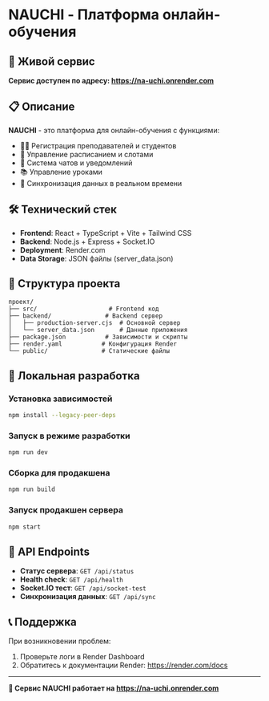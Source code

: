 # NAUCHI - Платформа онлайн-обучения

## 🚀 Живой сервис

**Сервис доступен по адресу: https://na-uchi.onrender.com**

## 📋 Описание

**NAUCHI** - это платформа для онлайн-обучения с функциями:
- 👨‍🏫 Регистрация преподавателей и студентов
- 📅 Управление расписанием и слотами
- 💬 Система чатов и уведомлений
- 📚 Управление уроками
- 🔄 Синхронизация данных в реальном времени

## 🛠 Технический стек

- **Frontend**: React + TypeScript + Vite + Tailwind CSS
- **Backend**: Node.js + Express + Socket.IO
- **Deployment**: Render.com
- **Data Storage**: JSON файлы (server_data.json)

## 📁 Структура проекта

```
проект/
├── src/                    # Frontend код
├── backend/               # Backend сервер
│   ├── production-server.cjs  # Основной сервер
│   └── server_data.json       # Данные приложения
├── package.json           # Зависимости и скрипты
├── render.yaml           # Конфигурация Render
└── public/               # Статические файлы
```

## 🚀 Локальная разработка

### Установка зависимостей
```bash
npm install --legacy-peer-deps
```

### Запуск в режиме разработки
```bash
npm run dev
```

### Сборка для продакшена
```bash
npm run build
```

### Запуск продакшен сервера
```bash
npm start
```

## 🔧 API Endpoints

- **Статус сервера**: `GET /api/status`
- **Health check**: `GET /api/health`
- **Socket.IO тест**: `GET /api/socket-test`
- **Синхронизация данных**: `GET /api/sync`

## 📞 Поддержка

При возникновении проблем:
1. Проверьте логи в Render Dashboard
2. Обратитесь к документации Render: https://render.com/docs

---

**🎯 Сервис NAUCHI работает на https://na-uchi.onrender.com**